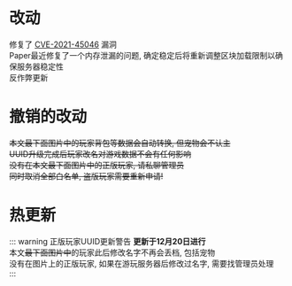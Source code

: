 # 改动
修复了 [CVE-2021-45046](https://github.com/advisories/GHSA-7rjr-3q55-vv33) 漏洞  
Paper最近修复了一个内存泄漏的问题, 确定稳定后将重新调整区块加载限制以确保服务器稳定性  
反作弊更新  

# 撤销的改动
~~本文最下面图片中的玩家背包等数据会自动转换, 但宠物会不认主~~  
~~UUID升级完成后玩家改名对游戏数据不会有任何影响~~  
~~没有在本文最下面图片中的正版玩家, 请私聊管理员~~  
~~同时取消全部白名单, 盗版玩家需要重新申请!~~  

# 热更新
::: warning 正版玩家UUID更新警告
**更新于12月20日进行**  
本文~~最下面图片中~~的玩家此后修改名字不再会丢档, 包括宠物  
没有在图片上的正版玩家, 如果在游玩服务器后修改过名字, 需要找管理员处理  
:::
<!-- ![avatar](https://s4.ax1x.com/2021/12/15/TpJvFJ.png) -->
